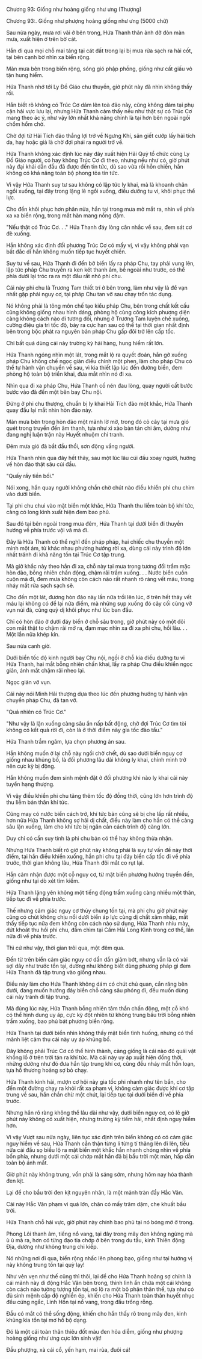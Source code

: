 




Chương 93: Giống như hoàng giống như ưng (Thượng)


Chương 93:. Giống như phượng hoàng giống như ưng (5000 chữ)

Sau nửa ngày, mưa rơi vãi ở bên trong, Hứa Thanh thân ảnh đỡ đòn màn mưa, xuất hiện ở trên bờ cát.

Hắn đi qua mọi chỗ mai táng tại cát đất trong lại bị mưa rửa sạch ra hài cốt, tại bên cạnh bờ nhìn xa biển rộng.

Màn mưa bên trong biển rộng, sóng gió phập phồng, giống như cất giấu vô tận hung hiểm.

Hứa Thanh nhớ tới Ly Đồ Giáo chu thuyền, giờ phút này đã nhìn không thấy rồi.

Hắn biết rõ không có Trúc Cơ dám lên toà đảo này, cũng không dám tại phụ cận hải vực lưu lại, nhưng Hứa Thanh cảm thấy nếu như thật sự có Trúc Cơ mang theo ác ý, như vậy lớn nhất khả năng chính là tại hơn bên ngoài ngồi chổm hổm chờ.

Chờ đợi từ Hải Tích đảo thắng lợi trở về Ngưng Khí, săn giết cướp lấy hải tích da, hay hoặc giả là chờ đợi phái ra người trở về.

Hứa Thanh không xác định lúc này đây xuất hiện Hải Quỷ tổ chức cùng Ly Đồ Giáo người, có hay không Trúc Cơ đi theo, nhưng nếu như có, giờ phút này đại khái dẫn đầu đã được đến tin tức, dù sao vừa rồi hỗn chiến, hắn không có khả năng toàn bộ phong tỏa tin tức.

Vì vậy Hứa Thanh suy tư sau không có lập tức ly khai, mà là khoanh chân ngồi xuống, tại đây trong lặng lẽ ngồi xuống, điều dưỡng tu vi, khôi phục thể lực.

Cho đến khôi phục hơn phân nửa, hắn tại trong mưa mở mắt ra, nhìn về phía xa xa biển rộng, trong mắt hàn mang nồng đậm.

"Nếu thật có Trúc Cơ. . ." Hứa Thanh đáy lòng cân nhắc về sau, đem sát cơ đè xuống.

Hắn không xác định đối phương Trúc Cơ có mấy vị, vì vậy không phải vạn bất đắc dĩ hắn không muốn tiếp tục huyết chiến.

Suy tư về sau, Hứa Thanh đi đến bờ biển lấy ra pháp Chu, tay phải vung lên, lập tức pháp Chu truyền ra ken két thanh âm, bề ngoài như trước, có thể phía dưới lại tróc ra ra một đầu rất nhỏ phi chu.

Cái này phi chu là Trương Tam thiết trí ở bên trong, làm như vậy là để vạn nhất gặp phải nguy cơ, tại pháp Chu tan vỡ sau chạy trốn tác dụng.

Nó không phải là tông môn chế tạo kiểu pháp Chu, bên trong chất kết cấu cũng không giống nhau hình dáng, phòng hộ cùng công kích phương diện càng không cách nào đi tương đối, nhưng ở Trương Tam luyện chế xuống, cường điệu gia trì tốc độ, bày ra cực hạn sau có thể tại thời gian nhất định bên trong bộc phát ra nguyên bản pháp Chu gấp đôi trở lên cấp tốc.

Chỉ bất quá dùng cái này trường kỳ hải hàng, hung hiểm rất lớn.

Hứa Thanh ngóng nhìn một lát, trong mắt lộ ra quyết đoán, hắn gỡ xuống pháp Chu khống chế ngọc giản điều chỉnh một phen, làm cho pháp Chu có thể tự hành vận chuyển về sau, vì kia thiết lập lúc đến đường biển, đem phòng hộ toàn bộ triển khai, đưa mắt nhìn nó đi xa.

Nhìn qua đi xa pháp Chu, Hứa Thanh cố nén đau lòng, quay người cất bước bước vào đã đến một bên bay Chu nội.

Đứng ở phi chu thượng, chuẩn bị ly khai Hải Tích đảo một khắc, Hứa Thanh quay đầu lại mắt nhìn hòn đảo này.

Màn mưa bên trong hòn đảo một mảnh lờ mờ, trong đó cỏ cây tại mưa gió quét trong truyền đến âm thanh, tựa như xì xào bàn tán chi âm, dường như đang nghị luận trận này Huyết nhuộm chi tranh.

Đêm mưa gió đã bắt đầu thổi, sơn động vắng người.

Hứa Thanh nhìn qua đây hết thảy, sau một lúc lâu cúi đầu xoay người, hướng về hòn đảo thật sâu cúi đầu.

"Quấy rầy tiền bối."

Nói xong, hắn quay người không chần chờ chút nào điều khiển phi chu chìm vào dưới biển.

Tại phi chu chui vào mặt biển một khắc, Hứa Thanh thu liễm toàn bộ khí tức, càng có long kình xuất hiện đem bao phủ.

Sau đó tại bên ngoài trong mưa đêm, Hứa Thanh tại dưới biển đi thuyền hướng về phía trước vội vã mà đi.

Đây là Hứa Thanh có thể nghĩ đến pháp pháp, hai chiếc chu thuyền một minh một ám, từ khác nhau phương hướng rời xa, dùng cái này trình độ lớn nhất tránh đi khả năng tồn tại Trúc Cơ tập trung.

Mà giờ khắc này theo hắn đi xa, chỗ này tại mưa trong tương đối trầm mặc hòn đảo, bỗng nhiên chấn động, chậm rãi trầm xuống. . . Nước biển cuồn cuộn mà đi, đem mưa không còn cách nào rất nhanh rõ ràng vết máu, trong nháy mắt rửa sạch sạch sẽ.

Cho đến một lát, đương hòn đảo này lần nữa trồi lên lúc, ở trên hết thảy vết máu lại không có để lại nửa điểm, mà những sụp xuống đó cây cối cùng vỡ vụn núi đá, cũng quỷ dị khôi phục như lúc ban đầu.

Chỉ có hòn đảo ở dưới đáy biển ở chỗ sâu trong, giờ phút này có một đôi con mắt thật to chậm rãi mở ra, đạm mạc nhìn xa đi xa phi chu, hồi lâu. . . Một lần nữa khép kín.

Sau nửa canh giờ.

Dưới biển tốc độ kinh người bay Chu nội, ngồi ở chỗ kia điều dưỡng tu vi Hứa Thanh, hai mắt bỗng nhiên chấn khai, lấy ra pháp Chu điều khiển ngọc giản, ánh mắt chậm rãi nheo lại.

Ngọc giản vỡ vụn.

Cái này nói Minh Hải thượng dựa theo lúc đến phương hướng tự hành vận chuyển pháp Chu, đã tan vỡ.

"Quả nhiên có Trúc Cơ."

"Như vậy là lặn xuống càng sâu ẩn nấp bất động, chờ đợi Trúc Cơ tìm tòi không có kết quả rời đi, còn là ở thời điểm này gia tốc đào tẩu."

Hứa Thanh trầm ngâm, lựa chọn phương án sau.

Hắn không muốn ở lại chỗ này ngồi chờ chết, dù sao dưới biển nguy cơ giống nhau khủng bố, là đối phương lâu dài không ly khai, chính mình trở nên cực kỳ bị động.

Hắn không muốn đem sinh mệnh đặt ở đối phương khi nào ly khai cái này tuyển hạng thượng.

Vì vậy điều khiển phi chu tăng thêm tốc độ đồng thời, cũng lớn hơn trình độ thu liễm bản thân khí tức.

Cũng may có nước biển cách trở, khí tức bản cũng sẽ bị che lấp rất nhiều, hơn nữa Hứa Thanh không sợ hãi dị chất, điều này làm cho hắn có thể càng sâu lặn xuống, làm cho khí tức bị ngăn cản cách trình độ càng lớn.

Duy chỉ có cần suy tính là phi chu bản có thể hay không thừa nhận.

Nhưng Hứa Thanh biết rõ giờ phút này không phải là suy tư vấn đề này thời điểm, tại hắn điều khiển xuống, hắn phi chu tại đáy biển cấp tốc đi về phía trước, thời gian không lâu, Hứa Thanh đôi mắt co rụt lại.

Hắn cảm nhận được một cỗ nguy cơ, từ mặt biển phương hướng truyền đến, giống như tại dò xét tìm kiếm.

Hứa Thanh lặng yên không một tiếng động trầm xuống càng nhiều một thân, tiếp tục đi về phía trước.

Thế nhưng cảm giác nguy cơ thủy chung tồn tại, mà phi chu giờ phút này cũng có chút không chịu nổi dưới biển áp lực cùng dị chất xâm nhập, mắt thấy tiếp tục nữa đem không còn cách nào sử dụng, Hứa Thanh nhíu mày, dứt khoát thu hồi phi chu, đắm chìm tại Cấm Hải Long Kình trong cơ thể, lần nữa đi về phía trước.

Thì cứ như vậy, thời gian trôi qua, một đêm qua.

Đến từ trên biển cảm giác nguy cơ dần dần giảm bớt, nhưng vẫn là có vài sợi dây như trước tồn tại, dường như không biết dùng phương pháp gì đem Hứa Thanh đã tập trung vào giống nhau.

Điều này làm cho Hứa Thanh không dám có chút chủ quan, cắn răng bên dưới, đang muốn hướng đáy biển chỗ càng sâu phóng đi, đều muốn dùng cái này tránh đi tập trung.

Mà đúng lúc này, Hứa Thanh bỗng nhiên tâm thần chấn động, một cỗ khó có thể hình dung uy áp, cực kỳ đột nhiên từ không trung bầu trời bỗng nhiên trầm xuống, bao phủ bát phương biển rộng.

Hứa Thanh tại dưới biển nhìn không thấy mặt biển tình huống, nhưng có thể mãnh liệt cảm thụ cái này uy áp khủng bố.

Đây không phải Trúc Cơ có thể hình thành, càng giống là cái nào đó quái vật khổng lồ ở trên trời tán ra khí tức. Mà cái này uy áp xuất hiện đồng thời, những dường như đó đưa hắn tập trung khí cơ, cũng đều nháy mắt hỗn loạn, tựa hồ thương hoảng sợ bỏ chạy.

Hứa Thanh kinh hãi, mượn cơ hội này gia tốc phi nhanh như tên bắn, cho đến một đường chạy ra khỏi rất xa phạm vi, không cảm giác được khí cơ tập trung về sau, hắn chần chừ một chút, lại tiếp tục tại dưới biển đi về phía trước.

Nhưng hắn rõ ràng không thể lâu dài như vậy, dưới biển nguy cơ, có lẽ giờ phút này không có xuất hiện, nhưng trường kỳ tiềm hải, nhất định nguy hiểm hơn.

Vì vậy Vượt sau nửa ngày, liên tục xác định trên biển không có có cảm giác nguy hiểm về sau, Hứa Thanh cẩn thận từng li từng tí thăng lên đi lên, tiểu nữa cái đầu sọ biểu lộ ra mặt biển một khắc hắn nhanh chóng nhìn về phía bốn phía, nhưng dưới một cái chớp mắt hắn đã bị bầu trời một màn, hấp dẫn toàn bộ ánh mắt.

Giờ phút này không trung, vốn phải là sáng sớm, nhưng hôm nay hóa thành đen kịt.

Lại để cho bầu trời đen kịt nguyên nhân, là một mảnh tràn đầy Hắc Vân.

Cái này Hắc Vân phạm vi quá lớn, chân có mấy trăm dặm, che khuất bầu trời.

Hứa Thanh chỗ hải vực, giờ phút này chính bao phủ tại nó bóng mờ ở trong.

Phong Lôi thanh âm, tiếng nổ vang, tại đây trong mây đen không ngừng mà ù ù mà ra, hơn có từng đạo tia chớp ở bên trong du tẩu, kinh Thiên động Địa, dường như không trung chi kiếp.

Nó những nơi đi qua, biển rộng nhấc lên phong bạo, giống như tại hướng vị này không trung tồn tại quỳ lạy!

Như vẻn vẹn như thế cũng thì thôi, lại để cho Hứa Thanh hoảng sợ chính là cái mảnh này di động Hắc Vân bên trong, thình lình ẩn chứa một cái không còn cách nào tưởng tượng tồn tại, nó lộ ra một bộ phận thân thể, tựa như có đủ sinh mệnh cấp độ nghiền ép, khiến cho Hứa Thanh toàn thân huyết nhục đều cứng ngắc, Linh Hồn tại nổ vang, trong đầu trống rỗng.

Đầu có mắt có thể sống động, khiến cho hắn thấy rõ trong mây đen, kinh khủng kia tồn tại mơ hồ bộ dạng.

Đó là một cái toàn thân thiêu đốt màu đen hỏa diễm, giống như phượng hoàng giống như ưng cực lớn sinh vật!

Đầu phượng, xà cái cổ, yến hạm, mai rùa, đuôi cá!





